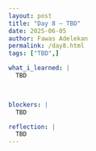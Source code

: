 ```yaml
---
layout: post
title: "Day 8 – TBD"
date: 2025-06-05
author: Fawas Adelekan
permalink: /day8.html
tags: ["TBD",]

what_i_learned: |
  TBD

  

blockers: |
  TBD

reflection: |
  TBD
---
```

